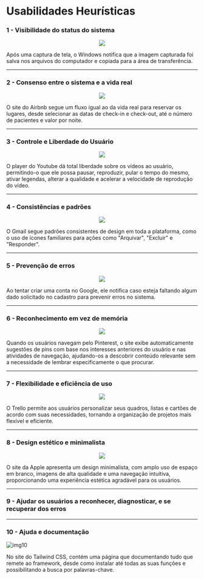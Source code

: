 # Usabilidades Heurísticas

### 1 - Visibilidade do status do sistema
<p align= center>
<img src= 'https://github.com/kalil004/Bertoti/blob/67f25b1fe63004d6adeabb8bcb1906dcafd8b5ff/ihc_atual/img/H1.png'>
</p>
Após uma captura de tela, o Windows notifica que a imagem capturada foi salva nos arquivos do computador e copiada para a área de transferência.

---

### 2 - Consenso entre o sistema e a vida real
<p align= center>
<img src= 'https://github.com/kalil004/Bertoti/blob/e71dcfd36b0a47ac6c5bdca52b4e10d434a4a350/ihc_atual/img/2.png'>
</p>

O site do Airbnb segue um fluxo igual ao da vida real para reservar os lugares, desde selecionar as datas de check-in e check-out, até o número de pacientes e valor por noite.

---

### 3 - Controle e Liberdade do Usuário
<p align= center>
<img src= 'https://github.com/kalil004/Bertoti/blob/73d11022c33611c0d1d51aefaa3803a3cab8ccf8/ihc_atual/img/H3.png'>
</p>

O player do Youtube dá total liberdade sobre os vídeos ao usuário, permitindo-o que ele possa pausar, reproduzir, pular o tempo do mesmo, ativar legendas, alterar a qualidade e acelerar a velocidade de reprodução do vídeo.

---

### 4 - Consistências e padrões
<p align=center>
<img src='https://github.com/kalil004/Bertoti/blob/f050b05c13d4b2c424a1c60b12d68c7d81f6bdf0/ihc_atual/img/4.png'>
</p>

O Gmail segue padrões consistentes de design em toda a plataforma, como o uso de ícones familiares para ações como "Arquivar", "Excluir" e "Responder".

---

### 5 - Prevenção de erros
<p align=center>
<img src='https://github.com/kalil004/Bertoti/blob/ff69515ff363b8cc6312619e7e4fd9581ef2f25c/ihc_atual/img/5.png'>
</p>

Ao tentar criar uma conta no Google, ele notifica caso esteja faltando algum dado solicitado no cadastro para prevenir erros no sistema.

---

### 6 - Reconhecimento em vez de memória
<p align=center>
<img src='https://github.com/kalil004/Bertoti/blob/a321b6ab183283ffa3e1aa229d61c5d8be3e8fd8/ihc_atual/img/6.png'>
</p>

Quando os usuários navegam pelo Pinterest, o site exibe automaticamente sugestões de pins com base nos interesses anteriores do usuário e nas atividades de navegação, ajudando-os a descobrir conteúdo relevante sem a necessidade de lembrar especificamente o que procurar.

---

### 7 - Flexibilidade e eficiência de uso
<p align=center>
<img src='https://github.com/kalil004/Bertoti/blob/19c0368a43a64d23dc7e1aaec0c84ef076b35b71/ihc_atual/img/7.png'>
</p>

O Trello permite aos usuários personalizar seus quadros, listas e cartões de acordo com suas necessidades, tornando a organização de projetos mais flexível e eficiente.

---

### 8 - Design estético e minimalista
<p align=center>
<img src='https://github.com/kalil004/Bertoti/blob/19c0368a43a64d23dc7e1aaec0c84ef076b35b71/ihc_atual/img/7.png'>
</p>

O site da Apple apresenta um design minimalista, com amplo uso de espaço em branco, imagens de alta qualidade e uma navegação intuitiva, proporcionando uma experiência estética agradável para os usuários.

---

### 9 - Ajudar os usuários a reconhecer, diagnosticar, e se recuperar dos erros

---

### 10 - Ajuda e documentação

![img10](https://github.com/kalil004/Bertoti/blob/b42e5fd95342a94bf32000a8fe27326655f29190/ihc_atual/img/10.png)

No site do Tailwind CSS, contém uma página que documentando tudo que remete ao framework, desde como instalar até todas as suas funções e possibilitando a busca por palavras-chave.


